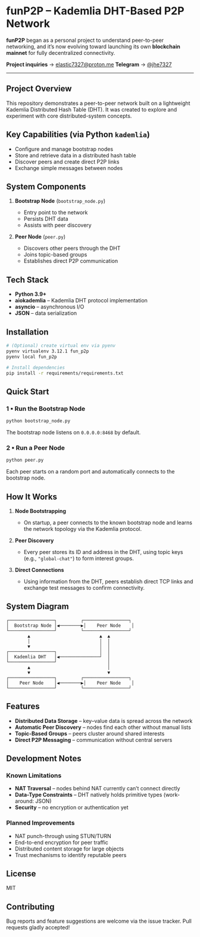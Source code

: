 # funP2P – Kademlia DHT-Based P2P Network

**funP2P** began as a personal project to understand peer-to-peer networking, and it’s now evolving toward launching its own **blockchain mainnet** for fully decentralized connectivity.

**Project inquiries** → [elastic7327@proton.me](mailto:elastic7327@proton.me)
**Telegram** → [@jhe7327](http://t.me/jhe7327)

---

## Project Overview

This repository demonstrates a peer-to-peer network built on a lightweight Kademlia Distributed Hash Table (DHT). It was created to explore and experiment with core distributed-system concepts.

## Key Capabilities (via Python `kademlia`)

* Configure and manage bootstrap nodes
* Store and retrieve data in a distributed hash table
* Discover peers and create direct P2P links
* Exchange simple messages between nodes

## System Components

1. **Bootstrap Node** (`bootstrap_node.py`)

   * Entry point to the network
   * Persists DHT data
   * Assists with peer discovery

2. **Peer Node** (`peer.py`)

   * Discovers other peers through the DHT
   * Joins topic-based groups
   * Establishes direct P2P communication

## Tech Stack

* **Python 3.9+**
* **aiokademlia** – Kademlia DHT protocol implementation
* **asyncio** – asynchronous I/O
* **JSON** – data serialization

## Installation

```bash
# (Optional) create virtual env via pyenv
pyenv virtualenv 3.12.1 fun_p2p
pyenv local fun_p2p

# Install dependencies
pip install -r requirements/requirements.txt
```

## Quick Start

### 1 ▪ Run the Bootstrap Node

```bash
python bootstrap_node.py
```

The bootstrap node listens on `0.0.0.0:8468` by default.

### 2 ▪ Run a Peer Node

```bash
python peer.py
```

Each peer starts on a random port and automatically connects to the bootstrap node.

## How It Works

1. **Node Bootstrapping**

   * On startup, a peer connects to the known bootstrap node and learns the network topology via the Kademlia protocol.

2. **Peer Discovery**

   * Every peer stores its ID and address in the DHT, using topic keys (e.g., `"global-chat"`) to form interest groups.

3. **Direct Connections**

   * Using information from the DHT, peers establish direct TCP links and exchange test messages to confirm connectivity.

## System Diagram

```
┌─────────────────┐         ┌─────────────────┐
│  Bootstrap Node │◀────────▶│    Peer Node    │
└─────────────────┘         └─────────────────┘
        ▲                          ▲  ▲
        │                          │  │
        ▼                          │  │
┌─────────────────┐                │  │
│  Kademlia DHT   │◀───────────────┘  │
└─────────────────┘                   │
        ▲                             │
        ▼                             ▼
┌─────────────────┐         ┌─────────────────┐
│    Peer Node    │◀────────▶│    Peer Node    │
└─────────────────┘         └─────────────────┘
```

## Features

* **Distributed Data Storage** – key–value data is spread across the network
* **Automatic Peer Discovery** – nodes find each other without manual lists
* **Topic-Based Groups** – peers cluster around shared interests
* **Direct P2P Messaging** – communication without central servers

## Development Notes

### Known Limitations

* **NAT Traversal** – nodes behind NAT currently can’t connect directly
* **Data-Type Constraints** – DHT natively holds primitive types (work-around: JSON)
* **Security** – no encryption or authentication yet

### Planned Improvements

* NAT punch-through using STUN/TURN
* End-to-end encryption for peer traffic
* Distributed content storage for large objects
* Trust mechanisms to identify reputable peers

## License

MIT

## Contributing

Bug reports and feature suggestions are welcome via the issue tracker. Pull requests gladly accepted!
